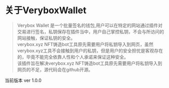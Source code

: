 # 关于VeryboxWallet

> Verybox Wallet 是一个批量签名的钱包,用户可以在特定的网站通过插件对交易进行签名，私钥保存在插件当中，用户自己掌控私钥，不会与所访问的网站接触，保证私钥的安全。  
verybox.xyz NFT铸造bot工具原先需要用户将私钥导入到网页，虽然verybox.xyz工具不会接触到用户的私钥，但是用户的安全担忧是客观存在的，毕竟不能完全依靠人性和个人承诺来保证这种安全。  
  该插件旨在解决verybox.xyz NFT铸造bot工具原先需要用户将私钥导入到网页的不足，源代码会在github开源。

当前版本 ver 1.0.0